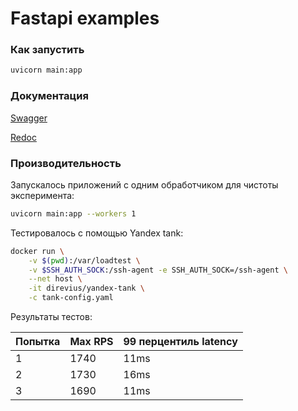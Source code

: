 # Fastapi examples

### Как запустить

```bash
uvicorn main:app
```

### Документация

[Swagger](http://127.0.0.1:8000/docs)

[Redoc](http://127.0.0.1:8000/redoc)


### Производительность

Запускалось приложений с одним обработчиком для чистоты эксперимента:

```bash
uvicorn main:app --workers 1
```

Тестировалось с помощью Yandex tank:

```bash
docker run \
    -v $(pwd):/var/loadtest \
    -v $SSH_AUTH_SOCK:/ssh-agent -e SSH_AUTH_SOCK=/ssh-agent \
    --net host \
    -it direvius/yandex-tank \
    -c tank-config.yaml
```

Результаты тестов:

|Попытка|Max RPS|99 перцентиль latency|
|---|---|---|
|1|1740|11ms|
|2|1730|16ms|
|3|1690|11ms|
